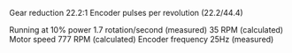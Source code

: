 Gear reduction 22.2:1
Encoder pulses per revolution (22.2/44.4)

Running at 10% power
1.7 rotation/second (measured)
35 RPM (calculated)
Motor speed 777 RPM (calculated)
Encoder frequency 25Hz (measured)




